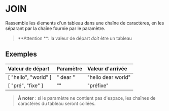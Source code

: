 # JOIN

Rassemble les élements d'un tableau dans une chaîne de caractères, en les séparant par la chaîne fournie par le paramètre.

> **Attention **: la valeur de départ _doit_ être un tableau

## Exemples

| Valeur de départ | Paramètre | Valeur d'arrivée |
| :--- | :--- | :--- |
| \[ "hello", "world" \] | " dear " | "hello dear world" |
| \[ "pré", "fixe" \] | "" | "préfixe" |

> **À noter** : si le paramètre ne contient pas d'espace, les chaînes de caractères du tableau seront collées.



